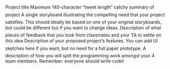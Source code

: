 Project title
Maximum 140-character “tweet length” catchy summary of project
A single storyboard illustrating the compelling need that your project
satisfies. This should ideally be based on one of your original
storyboards, but could be different too if you want to change ideas.
Description of what pieces of feedback that you took from classmates
and your TA to settle on this idea
Description of your proposed project’s features. You can add UI
sketches here if you want, but no need for a full paper prototype.
A description of how you will split the programming work amongst
your 4 team members. Remember: everyone should write code!
